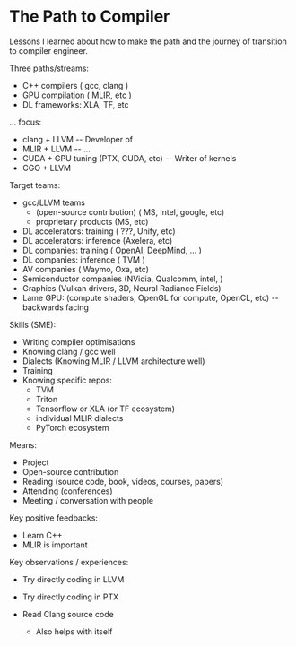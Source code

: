 # The Path to Compiler


Lessons I learned about how to make the path and the journey of transition to compiler engineer.

Three paths/streams:
* C++ compilers ( gcc, clang )
* GPU compilation ( MLIR, etc )
* DL frameworks: XLA, TF, etc

... focus:
* clang + LLVM -- Developer of 
* MLIR + LLVM -- ...
* CUDA + GPU tuning (PTX, CUDA, etc) -- Writer of kernels
* CGO + LLVM

Target teams:
* gcc/LLVM teams
   * (open-source contribution) ( MS, intel, google, etc)
   * proprietary products (MS, etc)
* DL accelerators: training ( ???, Unify, etc)
* DL accelerators: inference (Axelera, etc)
* DL companies: training ( OpenAI, DeepMind, ... )
* DL companies: inference ( TVM )
* AV companies ( Waymo, Oxa, etc)
* Semiconductor companies (NVidia, Qualcomm, intel, )
* Graphics (Vulkan drivers, 3D, Neural Radiance Fields)
* Lame GPU: (compute shaders, OpenGL for compute, OpenCL, etc) -- backwards facing

Skills (SME):
* Writing compiler optimisations
* Knowing clang / gcc well
* Dialects (Knowing MLIR / LLVM architecture well)
* Training
* Knowing specific repos:
   * TVM
   * Triton
   * Tensorflow or XLA (or TF ecosystem)
   * individual MLIR dialects
   * PyTorch ecosystem

Means:
* Project
* Open-source contribution
* Reading (source code, book, videos, courses, papers)
* Attending (conferences)
* Meeting / conversation with people


Key positive feedbacks:
* Learn C++
* MLIR is important

Key observations / experiences:

* Try directly coding in LLVM

* Try directly coding in PTX

* Read Clang source code
   * Also helps with itself


